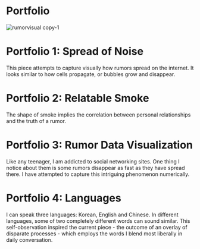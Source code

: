 # Portfolio
![rumorvisual copy-1](https://user-images.githubusercontent.com/43464923/46253294-bbdf5a80-c4b2-11e8-8739-0048bfe90439.png)

# Portfolio 1: Spread of Noise
This piece attempts to capture visually how rumors spread on the internet. It looks similar to how cells propagate, or bubbles grow and disappear. 

# Portfolio 2: Relatable Smoke
The shape of smoke implies the correlation between personal relationships and the truth of a rumor. 

# Portfolio 3: Rumor Data Visualization
Like any teenager, I am addicted to social networking sites. One thing I notice about them is some rumors disappear as fast as they have spread there. I have attempted to capture this intriguing phenomenon numerically. 

# Portfolio 4: Languages
I can speak three languages: Korean, English and Chinese. In different languages, some of two completely different words can sound similar. This self-observation inspired the current piece - the outcome of an overlay of disparate processes - which employs the words I blend most liberally in daily conversation.
